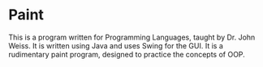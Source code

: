 # Paint
This is a program written for Programming Languages, taught by Dr. John Weiss. It is written using Java and uses Swing for the GUI. 
It is a rudimentary paint program, designed to practice the concepts of OOP.
